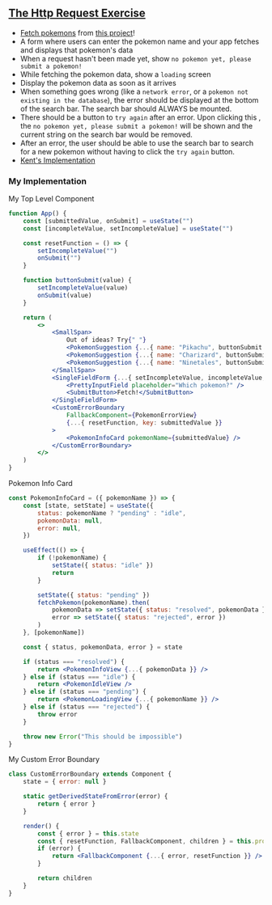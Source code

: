 ## [The Http Request Exercise](https://react-hooks.netlify.app/6)

-   [Fetch pokemons](https://graphql-pokemon2.vercel.app) from [this project](https://github.com/lucasbento/graphql-pokemon/pull/14)!
-   A form where users can enter the pokemon name and your app fetches and displays that pokemon's data
-   When a request hasn't been made yet, show `no pokemon yet, please submit a pokemon!`
-   While fetching the pokemon data, show a `loading` screen
-   Display the pokemon data as soon as it arrives
-   When something goes wrong (like a `network error`, or a `pokemon not existing in the database`), the error should be displayed at the bottom of the search bar. The search bar should ALWAYS be mounted.
-   There should be a button to `try again` after an error. Upon clicking this , the `no pokemon yet, please submit a pokemon!` will be shown and the current string on the search bar would be removed.
-   After an error, the user should be able to use the search bar to search for a new pokemon without having to click the `try again` button.
-   [Kent's Implementation](https://github.com/kentcdodds/react-hooks/blob/main/src/final/04.extra-3.js)

### My Implementation

My Top Level Component

```jsx
function App() {
    const [submittedValue, onSubmit] = useState("")
    const [incompleteValue, setIncompleteValue] = useState("")

    const resetFunction = () => {
        setIncompleteValue("")
        onSubmit("")
    }

    function buttonSubmit(value) {
        setIncompleteValue(value)
        onSubmit(value)
    }

    return (
        <>
            <SmallSpan>
                Out of ideas? Try{" "}
                <PokemonSuggestion {...{ name: "Pikachu", buttonSubmit }} />,{" "}
                <PokemonSuggestion {...{ name: "Charizard", buttonSubmit }} />, or{" "}
                <PokemonSuggestion {...{ name: "Ninetales", buttonSubmit }} />
            </SmallSpan>
            <SingleFieldForm {...{ setIncompleteValue, incompleteValue, onSubmit }}>
                <PrettyInputField placeholder="Which pokemon?" />
                <SubmitButton>Fetch!</SubmitButton>
            </SingleFieldForm>
            <CustomErrorBoundary
                FallbackComponent={PokemonErrorView}
                {...{ resetFunction, key: submittedValue }}
            >
                <PokemonInfoCard pokemonName={submittedValue} />
            </CustomErrorBoundary>
        </>
    )
}
```

Pokemon Info Card

```jsx
const PokemonInfoCard = ({ pokemonName }) => {
    const [state, setState] = useState({
        status: pokemonName ? "pending" : "idle",
        pokemonData: null,
        error: null,
    })

    useEffect(() => {
        if (!pokemonName) {
            setState({ status: "idle" })
            return
        }

        setState({ status: "pending" })
        fetchPokemon(pokemonName).then(
            pokemonData => setState({ status: "resolved", pokemonData }),
            error => setState({ status: "rejected", error })
        )
    }, [pokemonName])

    const { status, pokemonData, error } = state

    if (status === "resolved") {
        return <PokemonInfoView {...{ pokemonData }} />
    } else if (status === "idle") {
        return <PokemonIdleView />
    } else if (status === "pending") {
        return <PokemonLoadingView {...{ pokemonName }} />
    } else if (status === "rejected") {
        throw error
    }

    throw new Error("This should be impossible")
}
```

My Custom Error Boundary

```jsx
class CustomErrorBoundary extends Component {
    state = { error: null }

    static getDerivedStateFromError(error) {
        return { error }
    }

    render() {
        const { error } = this.state
        const { resetFunction, FallbackComponent, children } = this.props
        if (error) {
            return <FallbackComponent {...{ error, resetFunction }} />
        }

        return children
    }
}
```
